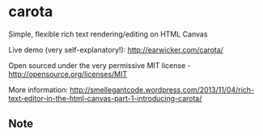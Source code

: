 carota
======

Simple, flexible rich text rendering/editing on HTML Canvas

Live demo (very self-explanatory!): http://earwicker.com/carota/

Open sourced under the very permissive MIT license - http://opensource.org/licenses/MIT

More information: http://smellegantcode.wordpress.com/2013/11/04/rich-text-editor-in-the-html-canvas-part-1-introducing-carota/

## Note
